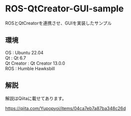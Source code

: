 # ROS-QtCreator-GUI-sample

ROSとQtCreatorを連携させ、GUIを実装したサンプル

## 環境

OS : Ubuntu 22.04  
Qt : Qt 6.7  
Qt Creator : Qt Creator 13.0.0  
ROS : Humble Hawksbill  

## 解説

解説はQiitaに載せてあります。

https://qiita.com/Yupopyoi/items/04ca7eb7a87ba348c26d


